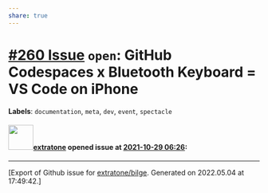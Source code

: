 ```yaml
---
share: true
---
```

# [\#260 Issue](https://github.com/extratone/bilge/issues/260) `open`: GitHub Codespaces x Bluetooth Keyboard = VS Code on iPhone
**Labels**: `documentation`, `meta`, `dev`, `event`, `spectacle`


#### <img src="https://avatars.githubusercontent.com/u/43663476?u=5047287ff0b8c3ce7f7e5858d204c9b3e57d8e44&v=4" width="50">[extratone](https://github.com/extratone) opened issue at [2021-10-29 06:26](https://github.com/extratone/bilge/issues/260):






-------------------------------------------------------------------------------



[Export of Github issue for [extratone/bilge](https://github.com/extratone/bilge). Generated on 2022.05.04 at 17:49:42.]
